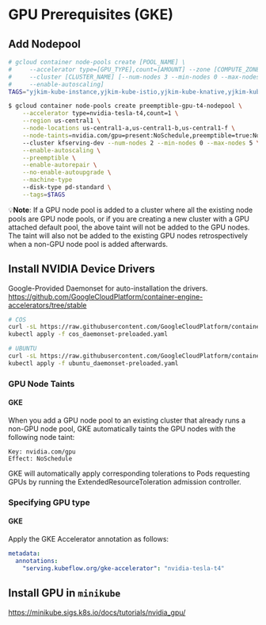 # GPU Prerequisites (GKE)

## Add Nodepool

```sh
# gcloud container node-pools create [POOL_NAME] \
#     --accelerator type=[GPU_TYPE],count=[AMOUNT] --zone [COMPUTE_ZONE] \
#     --cluster [CLUSTER_NAME] [--num-nodes 3 --min-nodes 0 --max-nodes 5 \
#     --enable-autoscaling]
TAGS="yjkim-kube-instance,yjkim-kube-istio,yjkim-kube-knative,yjkim-kube-kafka,yjkim-kube-subnetall"

$ gcloud container node-pools create preemptible-gpu-t4-nodepool \
    --accelerator type=nvidia-tesla-t4,count=1 \
    --region us-central1 \
    --node-locations us-central1-a,us-central1-b,us-central1-f \
    --node-taints=nvidia.com/gpu=present:NoSchedule,preemptible=true:NoSchedule
    --cluster kfserving-dev --num-nodes 2 --min-nodes 0 --max-nodes 5 \
    --enable-autoscaling \
    --preemptible \
    --enable-autorepair \
    --no-enable-autoupgrade \
    --machine-type 
    --disk-type pd-standard \
    --tags=$TAGS

```

:bulb:**Note**: If a GPU node pool is added to a cluster where all the existing node pools are GPU node pools, or if you are creating a new cluster with a GPU attached default pool, the above taint will not be added to the GPU nodes. The taint will also not be added to the existing GPU nodes retrospectively when a non-GPU node pool is added afterwards.

## Install NVIDIA Device Drivers

Google-Provided Daemonset for auto-installation the drivers.
<https://github.com/GoogleCloudPlatform/container-engine-accelerators/tree/stable>

```sh
# COS
curl -sL https://raw.githubusercontent.com/GoogleCloudPlatform/container-engine-accelerators/master/nvidia-driver-installer/cos/daemonset-preloaded.yaml -o cos_daemonset-preloaded.yaml
kubectl apply -f cos_daemonset-preloaded.yaml

# UBUNTU
curl -sL https://raw.githubusercontent.com/GoogleCloudPlatform/container-engine-accelerators/master/nvidia-driver-installer/ubuntu/daemonset-preloaded.yaml -o ubuntu_daemonset-preloaded.yaml
kubectl apply -f ubuntu_daemonset-preloaded.yaml
```

### GPU Node Taints

#### GKE

When you add a GPU node pool to an existing cluster that already runs a non-GPU node pool, GKE automatically taints the GPU nodes with the following node taint:

```ascii
Key: nvidia.com/gpu
Effect: NoSchedule
```

GKE will automatically apply corresponding tolerations to Pods requesting GPUs by running the ExtendedResourceToleration admission controller.

### Specifying GPU type

#### GKE

Apply the GKE Accelerator annotation as follows:

```yaml
metadata:
  annotations:
    "serving.kubeflow.org/gke-accelerator": "nvidia-tesla-t4"
```

## Install GPU in `minikube`

https://minikube.sigs.k8s.io/docs/tutorials/nvidia_gpu/

```sh

